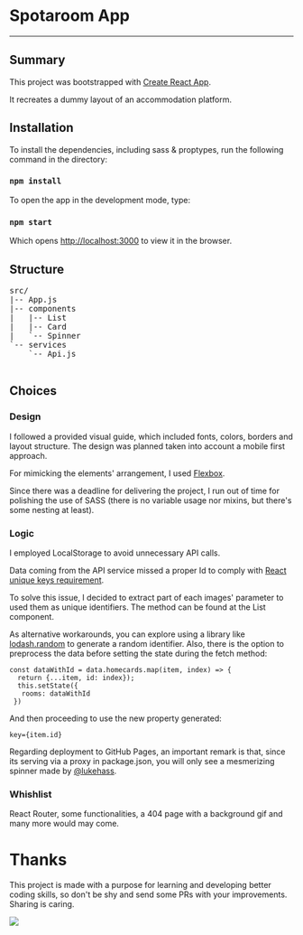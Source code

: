 # Spotaroom App

----

## Summary
This project was bootstrapped with [Create React App](https://github.com/facebook/create-react-app). 

It recreates a dummy layout of an accommodation platform.

## Installation

To install the dependencies, including sass & proptypes, run the following command in the directory:

 ### `npm install`

To open the app in the development mode, type:

### `npm start`

Which opens [http://localhost:3000](http://localhost:3000) to view it in the browser.


## Structure

<pre>
src/
|-- App.js
|-- components
|   |-- List
|   |-- Card
|   `-- Spinner
`-- services
    `-- Api.js

</pre>


## Choices

### Design
I followed a provided visual guide, which included fonts, colors, borders and layout structure. The design was planned taken into account a mobile first approach.

For mimicking the elements' arrangement, I used [Flexbox](https://developer.mozilla.org/en-US/docs/Web/CSS/CSS_Flexible_Box_Layout/Basic_Concepts_of_Flexbox). 

Since there was a deadline for delivering the project, I run out of time for polishing the use of SASS (there is no variable usage nor mixins, but there's some nesting at least).

### Logic

I employed LocalStorage to avoid unnecessary API calls.

Data coming from the API service missed a proper Id to comply with [React unique keys requirement](https://reactjs.org/docs/lists-and-keys.html#keys).

To solve this issue, I decided to extract part of each images' parameter to used them as unique identifiers. The method can be found at the List component.

As alternative workarounds, you can explore using a library like [lodash.random](https://www.npmjs.com/package/lodash.random) to generate a random identifier. Also, there is the option to preprocess the data before setting the state during the fetch method:

```
const dataWithId = data.homecards.map(item, index) => {
  return {...item, id: index});
  this.setState({
   rooms: dataWithId
 })
```
And then proceeding to use the new property generated:

`key={item.id}`

Regarding deployment to GitHub Pages, an important remark is that, since its serving via a proxy in package.json, you will only see a mesmerizing spinner made by [@lukehass](https://projects.lukehaas.me/css-loaders/).

### Whishlist
 
React Router, some functionalities, a 404 page with a background gif and many more would may come.

# Thanks

This project is made with a purpose for learning and developing better coding skills, so don't be shy and send some PRs with your improvements. Sharing is caring.

![](https://media.giphy.com/media/xULW8v7LtZrgcaGvC0/giphy.gif)

